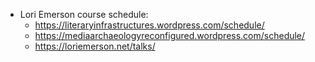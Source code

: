 
* Lori Emerson course schedule:
  * https://literaryinfrastructures.wordpress.com/schedule/
  * https://mediaarchaeologyreconfigured.wordpress.com/schedule/
  * https://loriemerson.net/talks/
